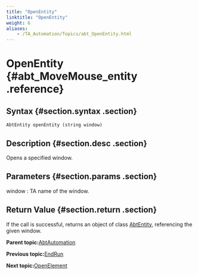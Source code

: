 ```yaml
--- 
title: "OpenEntity"
linktitle: "OpenEntity"
weight: 6
aliases: 
    - /TA_Automation/Topics/abt_OpenEntity.html
---
```

# OpenEntity {#abt_MoveMouse_entity .reference}

## Syntax {#section.syntax .section}

`AbtEntity openEntity (string window)`

## Description {#section.desc .section}

Opens a specified window.

## Parameters {#section.params .section}

window
:   TA name of the window.

## Return Value {#section.return .section}

If the call is successful, returns an object of class [AbtEntity](abt_AbtEntity.html), referencing the given window.

**Parent topic:**[AbtAutomation](../../TA_Automation/Topics/abt_AbtAutomation.html)

**Previous topic:**[EndRun](../../TA_Automation/Topics/abt_EndRun.html)

**Next topic:**[OpenElement](../../TA_Automation/Topics/abt_OpenElement.html)


